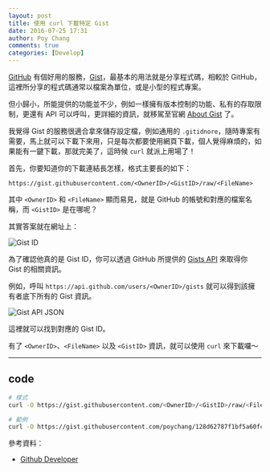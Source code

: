 ```yaml
---
layout: post
title: 使用 curl 下載特定 Gist
date: 2016-07-25 17:31
author: Poy Chang
comments: true
categories: [Develop]
---
```

[GitHub](https://github.com) 有個好用的服務，[Gist](https://gist.github.com)，最基本的用法就是分享程式碼，相較於 GitHub，這裡所分享的程式碼通常以檔案為單位，或是小型的程式專案。

但小歸小，所能提供的功能並不少，例如一樣擁有版本控制的功能、私有的存取限制，更還有 API 可以呼叫，更詳細的資訊，就移駕至官網 [About Gist](https://help.github.com/articles/about-gists/) 了。

我覺得 Gist 的服務很適合拿來儲存設定檔，例如通用的 `.gitidnore`，隨時專案有需要，馬上就可以下載下來用，只是每次都要使用網頁下載，個人覺得麻煩的，如果能有一鍵下載，那就完美了，這時候 `curl` 就派上用場了！

首先，你要知道你的下載連結長怎樣，格式主要長的如下：

`https://gist.githubusercontent.com/<OwnerID>/<GistID>/raw/<FileName>`

其中 `<OwnerID>` 和 `<FileName>` 顯而易見，就是 GitHub 的帳號和對應的檔案名稱，而 `<GistID>` 是在哪呢？

其實答案就在網址上：

![Gist ID](http://i.imgur.com/ScJZZMU.png)

為了確認他真的是 Gist ID，你可以透過 GitHub 所提供的 [Gists API](https://developer.github.com/v3/gists/) 來取得你 Gist 的相關資訊。

例如，呼叫 `https://api.github.com/users/<OwnerID>/gists` 就可以得到該擁有者底下所有的 Gist 資訊。

![Gist API JSON](http://i.imgur.com/BcEuEfq.png)

這裡就可以找到對應的 Gist ID。

有了 `<OwnerID>`、`<FileName>` 以及 `<GistID>` 資訊，就可以使用 `curl` 來下載囉～

----------

## code

```bash
# 樣式
curl -O https://gist.githubusercontent.com/<OwnerID>/<GistID>/raw/<FileName>

# 範例
curl -O https://gist.githubusercontent.com/poychang/128d62787f1bf5a60fcdafcb5d223b70/raw/.gitignore
```

參考資料：

* [Github Developer](https://developer.github.com/)